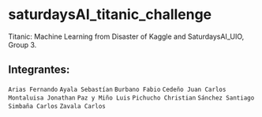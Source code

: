# saturdaysAI_titanic_challenge
Titanic: Machine Learning from Disaster of Kaggle and SaturdaysAI_UIO, Group 3. 

## Integrantes:
`Arias Fernando`
`Ayala Sebastían`
`Burbano Fabio`
`Cedeño Juan Carlos`
`Montaluisa Jonathan`
`Paz y Miño Luis`
`Pichucho Christian`
`Sánchez Santiago`
`Simbaña Carlos`
`Zavala Carlos`
